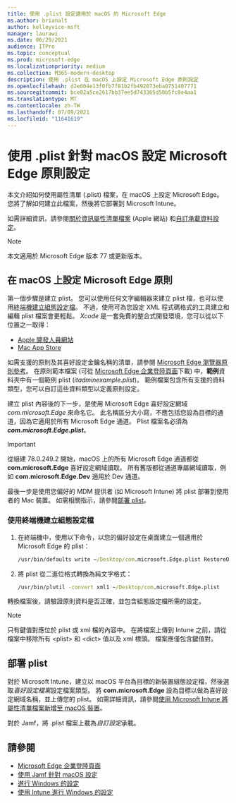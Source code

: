 ```yaml
---
title: 使用 .plist 設定適用於 macOS 的 Microsoft Edge
ms.author: brianalt
author: kelleyvice-msft
manager: laurawi
ms.date: 06/29/2021
audience: ITPro
ms.topic: conceptual
ms.prod: microsoft-edge
ms.localizationpriority: medium
ms.collection: M365-modern-desktop
description: 使用 .plist 在 macOS 上設定 Microsoft Edge 原則設定
ms.openlocfilehash: d2e604e13f0fb7f81b2fb492073eba0751407771
ms.sourcegitcommit: bce02a5ce2617bb37ee5d743365d50b5fc8e4aa1
ms.translationtype: MT
ms.contentlocale: zh-TW
ms.lasthandoff: 07/09/2021
ms.locfileid: "11641619"
---
```

# <a name="configure-microsoft-edge-policy-settings-for-macos-using-a-plist"></a>使用 .plist 針對 macOS 設定 Microsoft Edge 原則設定

本文介紹如何使用屬性清單 (.plist) 檔案，在 macOS 上設定 Microsoft Edge。 您將了解如何建立此檔案，然後將它部署到 Microsoft Intune。

如需詳細資訊，請參閱[關於資訊屬性清單檔案](https://developer.apple.com/library/archive/documentation/General/Reference/InfoPlistKeyReference/Articles/AboutInformationPropertyListFiles.html) (Apple 網站) 和[自訂承載資料設定](https://support.apple.com/guide/mdm/custom-mdm9abbdbe7/1/web/1)。

> [!NOTE]
> 本文適用於 Microsoft Edge 版本 77 或更新版本。

## <a name="configure-microsoft-edge-policies-on-macos"></a>在 macOS 上設定 Microsoft Edge 原則

第一個步驟是建立 plist。 您可以使用任何文字編輯器來建立 plist 檔，也可以使用[終端機建立組態設定檔](#create-a-configuration-profile-using-terminal)。 不過，使用可為您設定 XML 程式碼格式的工具建立和編輯 plist 檔案會更輕鬆。 *Xcode* 是一套免費的整合式開發環境，您可以從以下位置之一取得：

- [Apple 開發人員網站](https://developer.apple.com/xcode/)
- [Mac App Store](https://apps.apple.com/app/xcode/id497799835?mt=12)

如需支援的原則及其喜好設定金鑰名稱的清單，請參閱 [Microsoft Edge 瀏覽器原則參考](microsoft-edge-policies.md)。 在原則範本檔案 (可從 [Microsoft Edge 企業登陸頁面](https://aka.ms/EdgeEnterprise)下載) 中，**範例**資料夾中有一個範例 plist (*itadminexample.plist*)。 範例檔案包含所有支援的資料類型，您可以自訂這些資料類型以定義原則設定。 

建立 plist 內容後的下一步，是使用 Microsoft Edge 喜好設定網域 *com.microsoft.Edge* 來命名它。 此名稱區分大小寫，不應包括您設為目標的通道，因為它適用於所有 Microsoft Edge 通道。 Plist 檔案名必須為 **_com.microsoft.Edge.plist_**。

> [!IMPORTANT]
> 從組建 78.0.249.2 開始，macOS 上的所有 Microsoft Edge 通道都從 **com.microsoft.Edge** 喜好設定網域讀取。 所有舊版都從通道專屬網域讀取，例如 **com.microsoft.Edge.Dev** 適用於 Dev 通道。

最後一步是使用您偏好的 MDM 提供者 (如 Microsoft Intune) 將 plist 部署到使用者的 Mac 裝置。 如需相關指示，請參閱[部署 plist](#deploy-your-plist)。

### <a name="create-a-configuration-profile-using-terminal"></a>使用終端機建立組態設定檔

1. 在終端機中，使用以下命令，以您的偏好設定在桌面建立一個適用於 Microsoft Edge 的 plist：

   ```cmd
   /usr/bin/defaults write ~/Desktop/com.microsoft.Edge.plist RestoreOnStartup -int 1
   ```

2. 將 plist 從二進位格式轉換為純文字格式：

   ```cmd
   /usr/bin/plutil -convert xml1 ~/Desktop/com.microsoft.Edge.plist
   ```

轉換檔案後，請驗證原則資料是否正確，並包含組態設定檔所需的設定。

> [!NOTE]
> 只有鍵值對應位於 plist 或 xml 檔的內容中。 在將檔案上傳到 Intune 之前，請從檔案中移除所有 \<plist> 和 \<dict> 值以及 xml 標頭。 檔案應僅包含鍵值對。

## <a name="deploy-your-plist"></a>部署 plist

對於 Microsoft Intune，建立以 macOS 平台為目標的新裝置組態設定檔，然後選取*喜好設定檔案*設定檔案類型。 將 **com.microsoft.Edge** 設為目標以做為喜好設定網域名稱，並上傳您的 plist。 如需詳細資訊，請參閱[使用 Microsoft Intune 將屬性清單檔案新增至 macOS 裝置](/intune/configuration/preference-file-settings-macos)。

對於 Jamf，將 .plist 檔案上載為*自訂設定*承載。

## <a name="see-also"></a>請參閱

- [Microsoft Edge 企業登陸頁面](https://aka.ms/EdgeEnterprise)
- [使用 Jamf 針對 macOS 設定](configure-microsoft-edge-on-mac-jamf.md)
- [進行 Windows 的設定](configure-microsoft-edge.md)
- [使用 Intune 進行 Windows 的設定](configure-edge-with-intune.md)